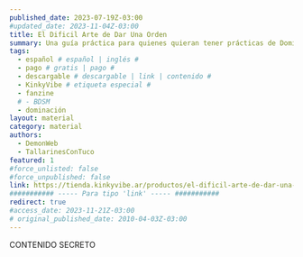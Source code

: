 ```yaml
---
published_date: 2023-07-19Z-03:00
#updated_date: 2023-11-04Z-03:00
title: El Dificil Arte de Dar Una Orden
summary: Una guía práctica para quienes quieran tener prácticas de Dominación consensuada. Compilamos múltiples ideas y aplicaciones de ejemplo a la hora de "dar órdenes".
tags:
  - español # español | inglés #
  - pago # gratis | pago #
  - descargable # descargable | link | contenido #
  - KinkyVibe # etiqueta especial #
  - fanzine
  # - BDSM
  - dominación
layout: material
category: material
authors:
  - DemonWeb
  - TallarinesConTuco
featured: 1
#force_unlisted: false
#force_unpublished: false
link: https://tienda.kinkyvibe.ar/productos/el-dificil-arte-de-dar-una-orden-version-digital/
########### ----- Para tipo 'link' ----- ###########
redirect: true
#access_date: 2023-11-21Z-03:00
# original_published_date: 2010-04-03Z-03:00
---
```


CONTENIDO SECRETO